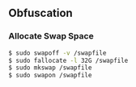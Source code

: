 ## Obfuscation

### Allocate Swap Space
```sh
$ sudo swapoff -v /swapfile
$ sudo fallocate -l 32G /swapfile
$ sudo mkswap /swapfile
$ sudo swapon /swapfile
```